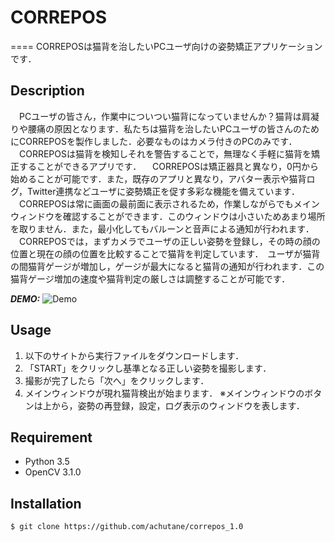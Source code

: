 # CORREPOS
====
CORREPOSは猫背を治したいPCユーザ向けの姿勢矯正アプリケーションです．

## Description
　PCユーザの皆さん，作業中についつい猫背になっていませんか？猫背は肩凝りや腰痛の原因となります．私たちは猫背を治したいPCユーザの皆さんのためにCORREPOSを製作しました．必要なものはカメラ付きのPCのみです．
　CORREPOSは猫背を検知しそれを警告することで，無理なく手軽に猫背を矯正することができるアプリです．
　CORREPOSは矯正器具と異なり，0円から始めることが可能です．また，既存のアプリと異なり，アバター表示や猫背ログ，Twitter連携などユーザに姿勢矯正を促す多彩な機能を備えています．
　CORREPOSは常に画面の最前面に表示されるため，作業しながらでもメインウィンドウを確認することができます．このウィンドウは小さいためあまり場所を取りません．また，最小化してもバルーンと音声による通知が行われます．
　CORREPOSでは，まずカメラでユーザの正しい姿勢を登録し，その時の顔の位置と現在の顔の位置を比較することで猫背を判定しています．　ユーザが猫背の間猫背ゲージが増加し，ゲージが最大になると猫背の通知が行われます．この猫背ゲージ増加の速度や猫背判定の厳しさは調整することが可能です．

***DEMO:***
![Demo](demo.gif)

## Usage
1. 以下のサイトから実行ファイルをダウンロードします．
2. 「START」をクリックし基準となる正しい姿勢を撮影します．
3. 撮影が完了したら「次へ」をクリックします．
4. メインウィンドウが現れ猫背検出が始まります．
※メインウィンドウのボタンは上から，姿勢の再登録，設定，ログ表示のウィンドウを表します．

## Requirement
* Python 3.5  
* OpenCV 3.1.0

## Installation
    $ git clone https://github.com/achutane/correpos_1.0
